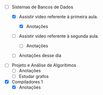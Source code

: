 - [ ] Sistemas de Bancos de Dados
	- [x] Assistir vídeo referente à primeira aula.
		- [x] Anotações
	- [ ] Assistir vídeo referente à segunda aula.
		- [ ] Anotações
	- [ ] Anotações desse dia
	

- [ ]  Projeto e Análise de Algorítimos
	- [ ] Anotações
	- [  ] Estudar grafos

- [x]  Compiladores 1
	- [x] Anotações
